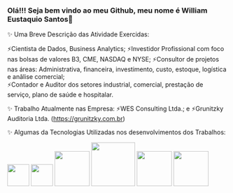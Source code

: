 ### Olá!!! Seja bem vindo ao meu Github, meu nome é William Eustaquio Santos👋

✨ Uma Breve Descrição das Atividade Exercidas:

   ⚡Cientista de Dados, Business Analytics; 
   ⚡Investidor Profissional com foco nas bolsas de valores B3, CME, NASDAQ e NYSE; 
   ⚡Consultor de projetos nas áreas:  Administrativa, financeira, investimento, custo, estoque, logística e anãlise comercial;  
   ⚡Contador e Auditor dos setores industrial, comercial, prestação de serviço, plano de saúde e hospitalar.

✨ Trabalho Atualmente nas Empresa: 
   ⚡WES Consulting Ltda.; e
   ⚡Grunitzky Auditoria Ltda. (https://grunitzky.com.br)

✨ Algumas da Tecnologias Utilizadas nos desenvolvimentos dos Trabalhos: 
   
<img widt='50' height='50' src="https://cdn.jsdelivr.net/gh/devicons/devicon/icons/python/python-original-wordmark.svg" /> 
<img widt='50' height='50' src="https://cdn.jsdelivr.net/gh/devicons/devicon/icons/jupyter/jupyter-original-wordmark.svg" /> 
<img widt='80' height='80' src="https://cdn.jsdelivr.net/gh/devicons/devicon/icons/pandas/pandas-original-wordmark.svg" />
<img widt='100' height='100' src="https://cdn.jsdelivr.net/gh/devicons/devicon/icons/filezilla/filezilla-plain-wordmark.svg" /> 
<img widt='80' height='80' src="https://cdn.jsdelivr.net/gh/devicons/devicon/icons/mysql/mysql-original-wordmark.svg" /> 
<img widt='80' height='80' src="https://cdn.jsdelivr.net/gh/devicons/devicon/icons/premierepro/premierepro-original.svg" /> 
          

<!--
**WilliamESantos/WilliamESantos** is a ✨ _special_ ✨ repository because its `README.md` (this file) appears on your GitHub profile.

Here are some ideas to get you started:

![image](https://github.com/WilliamESantos/WilliamESantos/assets/133704736/10105271-f9b2-4fd8-932a-d1f76c770c6f)

- 🔭 I’m currently working on ...
- 🌱 I’m currently learning ...
- 👯 I’m looking to collaborate on ...
- 🤔 I’m looking for help with ...
- 💬 Ask me about ...
- 📫 How to reach me: ...
- 😄 Pronouns: ...
- ⚡ Fun fact: ...
-->
